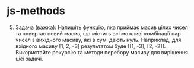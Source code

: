 # js-methods

5. Задача (важка): Напишіть функцію, яка приймає масив цілих чисел та повертає новий масив, що містить всі можливі
   комбінації пар чисел з вихідного масиву, які в сумі дають нуль. Наприклад, для вхідного масиву [1, 2, -3] результатом
   буде [[1, -3], [2, -2]]. Використайте рекурсію та методи перебору масиву для вирішення цієї задачі.
